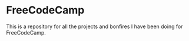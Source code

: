 # FreeCodeCamp

This is a repository for all the projects and bonfires I have been doing for FreeCodeCamp.